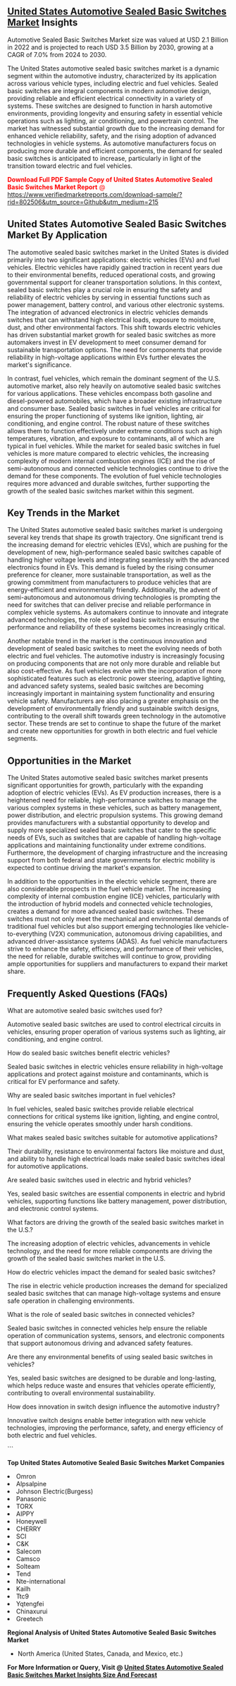 <h2><a href="https://www.verifiedmarketreports.com/download-sample/?rid=802506&amp;utm_source=Github&amp;utm_medium=215" target="_blank">United States Automotive Sealed Basic Switches Market</a> Insights</h2><p>Automotive Sealed Basic Switches Market size was valued at USD 2.1 Billion in 2022 and is projected to reach USD 3.5 Billion by 2030, growing at a CAGR of 7.0% from 2024 to 2030.</p><p><p>The United States automotive sealed basic switches market is a dynamic segment within the automotive industry, characterized by its application across various vehicle types, including electric and fuel vehicles. Sealed basic switches are integral components in modern automotive design, providing reliable and efficient electrical connectivity in a variety of systems. These switches are designed to function in harsh automotive environments, providing longevity and ensuring safety in essential vehicle operations such as lighting, air conditioning, and powertrain control. The market has witnessed substantial growth due to the increasing demand for enhanced vehicle reliability, safety, and the rising adoption of advanced technologies in vehicle systems. As automotive manufacturers focus on producing more durable and efficient components, the demand for sealed basic switches is anticipated to increase, particularly in light of the transition toward electric and fuel vehicles. <p><span class=""><span style="color: #ff0000;"><strong>Download Full PDF Sample Copy of United States Automotive Sealed Basic Switches Market Report</strong> @ </span><a href="https://www.verifiedmarketreports.com/download-sample/?rid=802506&amp;utm_source=Github&amp;utm_medium=215" target="_blank">https://www.verifiedmarketreports.com/download-sample/?rid=802506&amp;utm_source=Github&amp;utm_medium=215</a></span></p></p><h2>United States Automotive Sealed Basic Switches Market By Application</h2><p>The automotive sealed basic switches market in the United States is divided primarily into two significant applications: electric vehicles (EVs) and fuel vehicles. Electric vehicles have rapidly gained traction in recent years due to their environmental benefits, reduced operational costs, and growing governmental support for cleaner transportation solutions. In this context, sealed basic switches play a crucial role in ensuring the safety and reliability of electric vehicles by serving in essential functions such as power management, battery control, and various other electronic systems. The integration of advanced electronics in electric vehicles demands switches that can withstand high electrical loads, exposure to moisture, dust, and other environmental factors. This shift towards electric vehicles has driven substantial market growth for sealed basic switches as more automakers invest in EV development to meet consumer demand for sustainable transportation options. The need for components that provide reliability in high-voltage applications within EVs further elevates the market's significance. <p>In contrast, fuel vehicles, which remain the dominant segment of the U.S. automotive market, also rely heavily on automotive sealed basic switches for various applications. These vehicles encompass both gasoline and diesel-powered automobiles, which have a broader existing infrastructure and consumer base. Sealed basic switches in fuel vehicles are critical for ensuring the proper functioning of systems like ignition, lighting, air conditioning, and engine control. The robust nature of these switches allows them to function effectively under extreme conditions such as high temperatures, vibration, and exposure to contaminants, all of which are typical in fuel vehicles. While the market for sealed basic switches in fuel vehicles is more mature compared to electric vehicles, the increasing complexity of modern internal combustion engines (ICE) and the rise of semi-autonomous and connected vehicle technologies continue to drive the demand for these components. The evolution of fuel vehicle technologies requires more advanced and durable switches, further supporting the growth of the sealed basic switches market within this segment. <h2>Key Trends in the Market</h2><p>The United States automotive sealed basic switches market is undergoing several key trends that shape its growth trajectory. One significant trend is the increasing demand for electric vehicles (EVs), which are pushing for the development of new, high-performance sealed basic switches capable of handling higher voltage levels and integrating seamlessly with the advanced electronics found in EVs. This demand is fueled by the rising consumer preference for cleaner, more sustainable transportation, as well as the growing commitment from manufacturers to produce vehicles that are energy-efficient and environmentally friendly. Additionally, the advent of semi-autonomous and autonomous driving technologies is prompting the need for switches that can deliver precise and reliable performance in complex vehicle systems. As automakers continue to innovate and integrate advanced technologies, the role of sealed basic switches in ensuring the performance and reliability of these systems becomes increasingly critical. <p>Another notable trend in the market is the continuous innovation and development of sealed basic switches to meet the evolving needs of both electric and fuel vehicles. The automotive industry is increasingly focusing on producing components that are not only more durable and reliable but also cost-effective. As fuel vehicles evolve with the incorporation of more sophisticated features such as electronic power steering, adaptive lighting, and advanced safety systems, sealed basic switches are becoming increasingly important in maintaining system functionality and ensuring vehicle safety. Manufacturers are also placing a greater emphasis on the development of environmentally friendly and sustainable switch designs, contributing to the overall shift towards green technology in the automotive sector. These trends are set to continue to shape the future of the market and create new opportunities for growth in both electric and fuel vehicle segments.<h2>Opportunities in the Market</h2><p>The United States automotive sealed basic switches market presents significant opportunities for growth, particularly with the expanding adoption of electric vehicles (EVs). As EV production increases, there is a heightened need for reliable, high-performance switches to manage the various complex systems in these vehicles, such as battery management, power distribution, and electric propulsion systems. This growing demand provides manufacturers with a substantial opportunity to develop and supply more specialized sealed basic switches that cater to the specific needs of EVs, such as switches that are capable of handling high-voltage applications and maintaining functionality under extreme conditions. Furthermore, the development of charging infrastructure and the increasing support from both federal and state governments for electric mobility is expected to continue driving the market's expansion. <p>In addition to the opportunities in the electric vehicle segment, there are also considerable prospects in the fuel vehicle market. The increasing complexity of internal combustion engine (ICE) vehicles, particularly with the introduction of hybrid models and connected vehicle technologies, creates a demand for more advanced sealed basic switches. These switches must not only meet the mechanical and environmental demands of traditional fuel vehicles but also support emerging technologies like vehicle-to-everything (V2X) communication, autonomous driving capabilities, and advanced driver-assistance systems (ADAS). As fuel vehicle manufacturers strive to enhance the safety, efficiency, and performance of their vehicles, the need for reliable, durable switches will continue to grow, providing ample opportunities for suppliers and manufacturers to expand their market share.<h2>Frequently Asked Questions (FAQs)</h2><p>What are automotive sealed basic switches used for?</p><p>Automotive sealed basic switches are used to control electrical circuits in vehicles, ensuring proper operation of various systems such as lighting, air conditioning, and engine control.</p><p>How do sealed basic switches benefit electric vehicles?</p><p>Sealed basic switches in electric vehicles ensure reliability in high-voltage applications and protect against moisture and contaminants, which is critical for EV performance and safety.</p><p>Why are sealed basic switches important in fuel vehicles?</p><p>In fuel vehicles, sealed basic switches provide reliable electrical connections for critical systems like ignition, lighting, and engine control, ensuring the vehicle operates smoothly under harsh conditions.</p><p>What makes sealed basic switches suitable for automotive applications?</p><p>Their durability, resistance to environmental factors like moisture and dust, and ability to handle high electrical loads make sealed basic switches ideal for automotive applications.</p><p>Are sealed basic switches used in electric and hybrid vehicles?</p><p>Yes, sealed basic switches are essential components in electric and hybrid vehicles, supporting functions like battery management, power distribution, and electronic control systems.</p><p>What factors are driving the growth of the sealed basic switches market in the U.S.?</p><p>The increasing adoption of electric vehicles, advancements in vehicle technology, and the need for more reliable components are driving the growth of the sealed basic switches market in the U.S.</p><p>How do electric vehicles impact the demand for sealed basic switches?</p><p>The rise in electric vehicle production increases the demand for specialized sealed basic switches that can manage high-voltage systems and ensure safe operation in challenging environments.</p><p>What is the role of sealed basic switches in connected vehicles?</p><p>Sealed basic switches in connected vehicles help ensure the reliable operation of communication systems, sensors, and electronic components that support autonomous driving and advanced safety features.</p><p>Are there any environmental benefits of using sealed basic switches in vehicles?</p><p>Yes, sealed basic switches are designed to be durable and long-lasting, which helps reduce waste and ensures that vehicles operate efficiently, contributing to overall environmental sustainability.</p><p>How does innovation in switch design influence the automotive industry?</p><p>Innovative switch designs enable better integration with new vehicle technologies, improving the performance, safety, and energy efficiency of both electric and fuel vehicles.</p>```</p><p><strong>Top United States Automotive Sealed Basic Switches Market Companies</strong></p><div data-test-id=""><p><li>Omron</li><li> Alpsalpine</li><li> Johnson Electric(Burgess)</li><li> Panasonic</li><li> TORX</li><li> AIPPY</li><li> Honeywell</li><li> CHERRY</li><li> SCI</li><li> C&K</li><li> Salecom</li><li> Camsco</li><li> Solteam</li><li> Tend</li><li> Nte-international</li><li> Kailh</li><li> Ttc9</li><li> Yqtengfei</li><li> Chinaxurui</li><li> Greetech</li></p><div><strong>Regional Analysis of&nbsp;United States Automotive Sealed Basic Switches Market</strong></div><ul><li dir="ltr"><p dir="ltr">North America&nbsp;(United States, Canada, and Mexico, etc.)</p></li></ul><p><strong>For More Information or Query, Visit @&nbsp;</strong><strong><a href="https://www.verifiedmarketreports.com/product/automotive-sealed-basic-switches-market/?utm_source=Github&amp;utm_medium=215" target="_blank">United States Automotive Sealed Basic Switches Market Insights Size And Forecast</a></strong></p></div>
